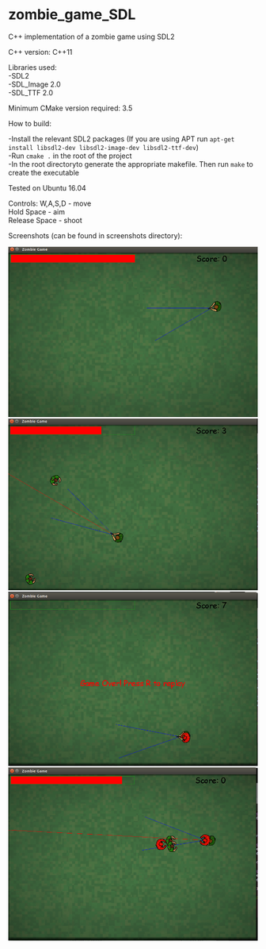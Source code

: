# zombie_game_SDL
C++ implementation of a zombie game using SDL2

C++ version: C++11

Libraries used:  
-SDL2  
-SDL_Image 2.0  
-SDL_TTF 2.0

Minimum CMake version required: 3.5

How to build:  

-Install the relevant SDL2 packages (If you are using APT run ```apt-get install libsdl2-dev libsdl2-image-dev libsdl2-ttf-dev```)       
-Run ```cmake .```  in the root of the project  
-In the root directoryto generate the appropriate makefile. Then run ```make``` to create the executable

Tested on Ubuntu 16.04

Controls:
W,A,S,D - move  
Hold Space - aim  
Release Space - shoot  

Screenshots (can be found in screenshots directory):

![Alt text](/screenshots/screenshot1.png?raw=true)
![Alt text](/screenshots/screenshot2.png?raw=true)
![Alt text](/screenshots/screenshot3.png?raw=true)
![Alt text](/screenshots/screenshot4.png?raw=true)

